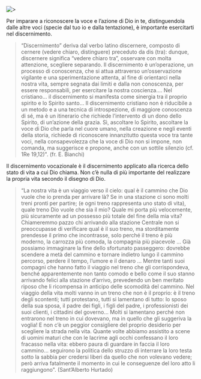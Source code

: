 ![>](http://vocazione.altervista.org/hosted-images/d1.jpg)

Per imparare a riconoscere la voce e l’azione di Dio in te, distinguendola dalle altre voci (specie dal tuo io e dalla tentazione), è importante esercitarti nel discernimento.

> “Discernimento” deriva dal verbo latino discernere, composto di cernere (vedere chiaro, distinguere) preceduto da dis (tra): dunque, discernere significa “vedere chiaro tra”, osservare con molta attenzione, scegliere separando. Il discernimento è un’operazione, un processo di conoscenza, che si attua attraverso un’osservazione vigilante e una sperimentazione attenta, al fine di orientarci nella nostra vita, sempre segnata dai limiti e dalla non conoscenza, per essere responsabili, per esercitare la nostra coscienza…. Nel cristiano… il discernimento si manifesta come sinergia tra il proprio spirito e lo Spirito santo… Il discernimento cristiano non è riducibile a un metodo e a una tecnica di introspezione, di maggiore conoscenza di sé, ma è un itinerario che richiede l’intervento di un dono dello Spirito, di un’azione della grazia. Sì, ascoltare lo Spirito, ascoltare la voce di Dio che parla nel cuore umano, nella creazione e negli eventi della storia, richiede di riconoscere innanzitutto questa voce tra tante voci, nella consapevolezza che la voce di Dio non si impone, non comanda, ma suggerisce e propone, anche con un sottile silenzio (cf. 1Re 19,12)". 
<span>(fr. E. Bianchi)</span>

Il discernimento vocazionale è il discernimento applicato alla ricerca dello stato di vita a cui Dio chiama. Non c’è nulla di più importante del realizzare la propria vita secondo il disegno di Dio.

> “La nostra vita è un viaggio verso il cielo: qual è il cammino che Dio vuole che io prenda per arrivare là? Se in una stazione ci sono molti treni pronti per partire; (e ogni treno rappresenta uno stato di vita), quale treno Dio vuole che sia il mio? Quale mi porta più velocemente, più sicuramente ad un possesso più totale del fine della mia vita? Chiameremmo pazzo chi arrivando alla stazione Centrale non si preoccupasse di verificare qual è il suo treno, ma storditamente prendesse il primo che incontrasse, solo perché il treno è più moderno, la carrozza più comoda, la compagnia più piacevole … Già possiamo immaginare la fine dello sfortunato passeggero: dovrebbe scendere a metà del cammino e tornare indietro lungo il cammino percorso, perdere il tempo, l’umore e il denaro … Mentre tanti suoi compagni che hanno fatto il viaggio nel treno che gli corrispondeva, benché apparentemente non tanto comodo e bello come il suo stanno arrivando felici alla stazione d’arrivo, prevedendo un ben meritato riposo che li ricompensa in anticipo delle scomodità del cammino. Nel viaggio della vita molti vanno in un treno che non è il proprio: è il treno degli scontenti; tutti protestano, tutti si lamentano di tutto: lo sposo della sua sposa, il padre dei figli, i figli del padre, i professionisti dei suoi clienti, i cittadini del governo… Molti si lamentano perché non entrarono nel treno in cui dovevano, ma in quello che gli suggeriva la voglia! E non c’è un peggior consigliere del proprio desiderio per scegliere la strada nella vita. Quante volte abbiamo assistito a scene di uomini maturi che con le lacrime agli occhi confessano il loro fracasso nella vita: ebbero paura di guardare in faccia il loro cammino… seguirono la politica dello struzzo di interrare la loro testa sotto la sabbia per credersi liberi da quello che non volevano vedere; però arriva fatalmente il momento in cui le conseguenze del loro atto li raggiungono". 
<span>(Sant’Alberto Hurtado)</span>
